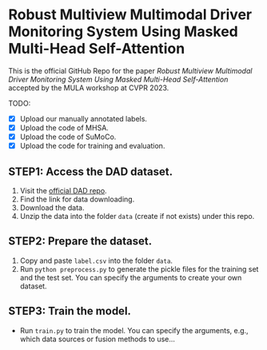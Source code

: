 # Robust Multiview Multimodal Driver Monitoring System Using Masked Multi-Head Self-Attention

This is the official GitHub Repo for the paper *Robust Multiview Multimodal Driver Monitoring System Using Masked Multi-Head Self-Attention* accepted by the MULA workshop at CVPR 2023.

TODO:
- [x] Upload our manually annotated labels.
- [x] Upload the code of MHSA.
- [x] Upload the code of SuMoCo.
- [x] Upload the code for training and evaluation.

## STEP1: Access the DAD dataset.

1. Visit the [official DAD repo](https://github.com/okankop/Driver-Anomaly-Detection).
2. Find the link for data downloading.
3. Download the data.
4. Unzip the data into the folder `data` (create if not exists) under this repo.

## STEP2: Prepare the dataset.

1. Copy and paste `label.csv` into the folder `data`.
2. Run `python preprocess.py` to generate the pickle files for the training set and the test set. You can specify the arguments to create your own dataset.

## STEP3: Train the model.

- Run `train.py` to train the model. You can specify the arguments, e.g., which data sources or fusion methods to use...

